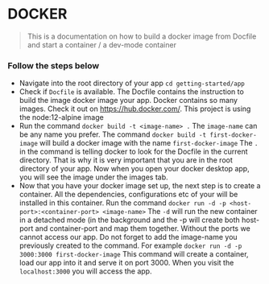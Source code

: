# DOCKER 
> This is a documentation on how to build a docker image from Docfile and start a container / a dev-mode container

### Follow the steps below
- Navigate into the root directory of your app ```cd getting-started/app```
- Check if ```Docfile``` is available. The Docfile contains the instruction to build the image docker image your app. Docker contains so many images. Check it out on https://hub.docker.com/. This project is using the node:12-alpine image
- Run the command ```docker build -t <image-name> .``` The ```image-name``` can be any name you prefer. The command ```docker build -t first-docker-image``` will build a docker image with the name ```first-docker-image``` The ```.``` in the command is telling docker to look for the Docfile in the current directory. That is why it is very important that you are in the root directory of your app. Now when you open your docker desktop app, you will see the image under the images tab.
- Now that you have your docker image set up, the next step is to create a container. All the dependencies, configurations etc of your will be installed in this container. Run the command ```docker run -d -p <host-port>:<container-port> <image-name>``` The ``-d`` will run the new container in a detached mode (in the background and the -p will create both host-port and container-port and map them together. Without the ports we cannot access our app. Do not forget to add the image-name you previously created to the command. For example ``docker run -d -p 3000:3000 first-docker-image`` This command will create a container, load our app into it and serve it on port 3000. When you visit the ``localhost:3000`` you will access the app.